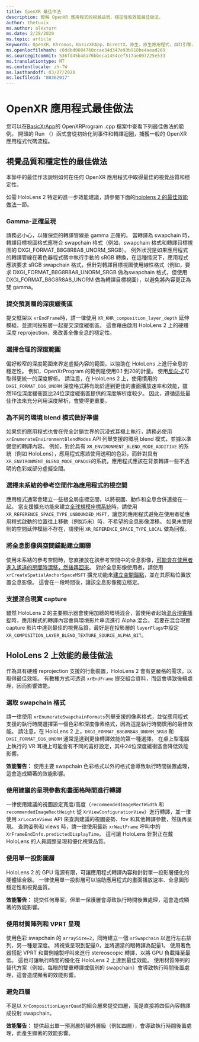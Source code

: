 ```yaml
---
title: OpenXR 最佳作法
description: 瞭解 OpenXR 應用程式的視覺品質、穩定性和效能最佳做法。
author: thetuvix
ms.author: alexturn
ms.date: 2/28/2020
ms.topic: article
keywords: OpenXR，Khronos，BasicXRApp，DirectX，原生，原生應用程式，自訂引擎，中介軟體，最佳做法，效能，品質，穩定性
ms.openlocfilehash: c0ddbd0604760ccae34d347e93b918be4aead269
ms.sourcegitcommit: 536fd45b48a70bbeca1454cef517ae007225e533
ms.translationtype: MT
ms.contentlocale: zh-TW
ms.lasthandoff: 03/27/2020
ms.locfileid: "80362017"
---
```

# <a name="openxr-app-best-practices"></a>OpenXR 應用程式最佳做法

您可以在<a href="https://github.com/microsoft/OpenXR-MixedReality/tree/master/samples/BasicXrApp" target="_blank">BasicXrApp</a>的 OpenXRProgram .cpp 檔案中查看下列最佳做法的範例。 開頭的 Run （）函式會從初始化到事件和轉譯迴圈，捕獲一般的 OpenXR 應用程式代碼流程。

## <a name="best-practices-for-visual-quality-and-stability"></a>視覺品質和穩定性的最佳做法

本節中的最佳作法說明如何在任何 OpenXR 應用程式中取得最佳的視覺品質和穩定性。

如需 HoloLens 2 特定的進一步效能建議，請參閱下面的[hololens 2 的最佳效能做法](#best-practices-for-performance-on-hololens-2)一節。

### <a name="gamma-correct-rendering"></a>Gamma-正確呈現

請務必小心，以確保您的轉譯管線是 gamma 正確的。 當轉譯為 swapchain 時，轉譯目標視圖格式應符合 swapchain 格式（例如，swapchain 格式和轉譯目標視圖的 DXGI_FORMAT_B8G8R8A8_UNORM_SRGB）。
例外狀況是如果應用程式的轉譯管線在著色器程式碼中執行手動的 sRGB 轉換，在這種情況下，應用程式應該要求 sRGB swapchain 格式，但針對轉譯目標視圖使用線性格式（例如，要求 DXGI_FORMAT_B8G8R8A8_UNORM_SRGB 做為swapchain 格式，但使用 DXGI_FORMAT_B8G8R8A8_UNORM 做為轉譯目標視圖），以避免將內容更正為雙 gamma。

### <a name="submit-depth-buffer-for-projection-layers"></a>提交預測層的深度緩衝區

提交框架以 `xrEndFrame`時，請一律使用 `XR_KHR_composition_layer_depth` 延伸模組，並連同投影層一起提交深度緩衝區。
這會藉由啟用 HoloLens 2 上的硬體深度 reprojection，來改善全像全息的穩定性。

### <a name="choose-a-reasonable-depth-range"></a>選擇合理的深度範圍

偏好較窄的深度範圍來界定虛擬內容的範圍，以協助在 HoloLens 上進行全息的穩定性。
例如，OpenXrProgram 的範例是使用0.1 到20的計量。
使用[反向-Z](https://developer.nvidia.com/content/depth-precision-visualized)可取得更統一的深度解析。
請注意，在 HoloLens 2 上，使用慣用的 `DXGI_FORMAT_D16_UNORM` 深度格式將有助於達到更佳的畫面播放速率和效能，雖然16位深度緩衝區比24位深度緩衝區提供的深度解析度較少。
因此，遵循這些最佳作法來充分利用深度解析，會變得更重要。

### <a name="prepare-for-different-environment-blend-modes"></a>為不同的環境 blend 模式做好準備

如果您的應用程式也會在完全封鎖世界的沉浸式耳機上執行，請務必使用 `xrEnumerateEnvironmentBlendModes` API 列舉支援的環境 blend 模式，並據以準備您的轉譯內容。
例如，對於具有 `XR_ENVIRONMENT_BLEND_MODE_ADDITIVE` 的系統（例如 HoloLens），應用程式應該使用透明的色彩，而針對具有 `XR_ENVIRONMENT_BLEND_MODE_OPAQUE`的系統，應用程式應該在背景轉譯一些不透明的色彩或部分虛擬空間。

### <a name="choose-unbounded-reference-space-as-applications-root-space"></a>選擇未系結的參考空間作為應用程式的根空間

應用程式通常會建立一些根全局座標空間，以將視圖、動作和全息合併連接在一起。
當支援擴充功能來建立[全球規模座標系統](coordinate-systems.md#building-a-world-scale-experience)時，請使用 `XR_REFERENCE_SPACE_TYPE_UNBOUNDED_MSFT`，讓您的應用程式避免在使用者從應用程式啟動的位置往上移動（例如5米）時，不希望的全息影像漂移。
如果未受限制的空間延伸模組不存在，請使用 `XR_REFERENCE_SPACE_TYPE_LOCAL` 做為回復。

### <a name="associate-hologram-with-spatial-anchor"></a>將全息影像與空間錨點建立關聯

使用未系結的參考空間時，您直接放在該參考空間中的全息影像，[可能會在使用者進入遙遠的房間時漂移，然後再回來](coordinate-systems.md#building-a-world-scale-experience)。
對於全息影像使用者，請使用 `xrCreateSpatialAnchorSpaceMSFT` 擴充功能來[建立空間錨點](spatial-anchors.md#best-practices)，並在其原點位置放置全息影像。
這會在一段時間後，讓該全息影像獨立穩定。

### <a name="support-mixed-reality-capture"></a>支援混合現實 capture

雖然 HoloLens 2 的主要顯示器會使用加總的環境混合，當使用者起始[混合現實捕捉](mixed-reality-capture-for-developers.md)時，應用程式的轉譯內容會與環境影片串流進行 Alpha 混合。
若要在混合現實 capture 影片中達到最佳的視覺品質，最好是在投影層的 `layerFlags`中設定 `XR_COMPOSITION_LAYER_BLEND_TEXTURE_SOURCE_ALPHA_BIT`。

## <a name="best-practices-for-performance-on-hololens-2"></a>HoloLens 2 上效能的最佳做法

作為具有硬體 reprojection 支援的行動裝置，HoloLens 2 會有更嚴格的需求，以取得最佳效能。  有數種方式可透過 `xrEndFrame` 提交組合資料，而這會導致後續處理，因而影響效能。

### <a name="select-a-swapchain-format"></a>選取 swapchain 格式

請一律使用 `xrEnumerateSwapchainFormats`列舉支援的像素格式，並從應用程式支援的執行時間選擇第一個色彩和深度像素格式，因為這是執行時間慣用的最佳效能。 請注意，在 HoloLens 2 上，`DXGI_FORMAT_B8G8R8A8_UNORM_SRGB` 和 `DXGI_FORMAT_D16_UNORM` 通常是達到更佳轉譯效能的第一種選擇。 在桌上型電腦上執行的 VR 耳機上可能會有不同的喜好設定，其中24位深度緩衝區會降低效能影響。
  
**效能警告：** 使用主要 swapchain 色彩格式以外的格式會導致執行時間後置處理，這會造成顯著的效能影響。

### <a name="render-with-recommended-rendering-parameters-and-frame-timing"></a>使用建議的呈現參數和畫面格時間進行轉譯

一律使用建議的視圖設定寬度/高度（`recommendedImageRectWidth` 和 `recommendedImageRectHeight` 從 `XrViewConfigurationView`）進行轉譯，並一律使用 `xrLocateViews` API 來查詢建議的視圖姿勢、fov 和其他轉譯參數，然後再呈現。
查詢姿勢和 views 時，請一律使用最新 `xrWaitFrame` 呼叫中的 `XrFrameEndInfo.predictedDisplayTime`。
這可讓 HoloLens 針對正在戴 HoloLens 的人員調整呈現和優化視覺品質。

### <a name="use-a-single-projection-layer"></a>使用單一投影圖層

HoloLens 2 的 GPU 電源有限，可讓應用程式轉譯內容和針對單一投影層優化的硬體組合器。
一律使用單一投影層可以協助應用程式的畫面播放速率、全息圖形穩定性和視覺品質。  
  
**效能警告：** 提交任何專案，但單一保護層會導致執行時間後置處理，這會造成顯著的效能影響。

### <a name="render-with-texture-array-and-vprt"></a>使用材質陣列和 VPRT 呈現

使用色彩 swapchain 的 `arraySize=2`，同時建立一個 `xrSwapchain` 以進行左右排列，另一種是深度。
將視覺呈現到配量0，並將適當的眼轉譯為配量1。
使用著色器搭配 VPRT 和實例繪製呼叫來進行 stereoscopic 轉譯，以將 GPU 負載降至最低。
這也可讓執行時間的優化在 HoloLens 2 上達到最佳效能。
使用材質陣列的替代方案（例如，每眼的雙重轉譯或個別的 swapchain）會導致執行時間後置處理，這會造成顯著的效能影響。

### <a name="avoid-quad-layers"></a>避免四層

不是以 `XrCompositionLayerQuad`的組合層來提交四層，而是直接將四個內容轉譯成投射 swapchain。

**效能警告：** 提供超出單一預測層的額外層級（例如四層），會導致執行時間後置處理，而產生顯著的效能影響。